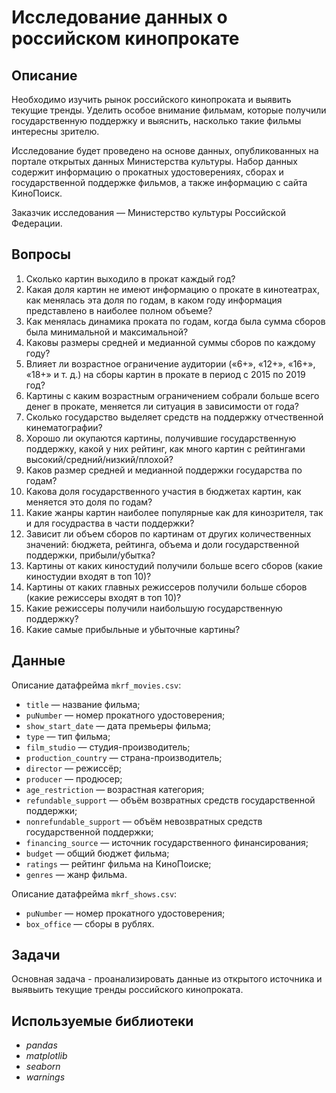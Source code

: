 # Исследование данных о российском кинопрокате

## Описание

Необходимо изучить рынок российского кинопроката и выявить текущие тренды. Уделить особое внимание фильмам, которые получили государственную поддержку и выяснить, насколько такие фильмы интересны зрителю.

Исследование будет проведено на основе данных, опубликованных на портале открытых данных Министерства культуры. Набор данных содержит информацию о прокатных удостоверениях, сборах и государственной поддержке фильмов, а также информацию с сайта КиноПоиск.

Заказчик исследования — Министерство культуры Российской Федерации.

## Вопросы
1. Сколько картин выходило в прокат каждый год?
2. Какая доля картин не имеют информацию о прокате в кинотеатрах, как менялась эта доля по годам, в каком году информация представлено в наиболее полном объеме?
3. Как менялась динамика проката по годам, когда была сумма сборов была минимальной и максимальной?
4. Каковы размеры  средней и медианной суммы сборов по каждому году?
5. Влияет ли возрастное ограничение аудитории («6+», «12+», «16+», «18+» и т. д.) на сборы картин в прокате в период с 2015 по 2019 год? 
6. Картины с каким возрастным ограничением собрали больше всего денег в прокате, меняется ли ситуация в зависимости от года?
7. Сколько государство выделяет средств на поддержку отчественной кинематографии?
8. Хорошо ли окупаются картины, получившие государственную поддержку, какой у них рейтинг, как много картин с рейтингами высокий/средний/низкий/плохой?
9. Каков размер средней и медианной поддержки государства по годам?
10. Какова доля государственного участия в бюджетах картин, как меняется это доля по годам?
11. Какие жанры картин наиболее популярные как для кинозрителя, так и для госудраства в части поддержки?
12. Зависит ли объем сборов по картинам от других количественных значений: бюджета, рейтинга, объема и доли государственной поддержки, прибыли/убытка?
13. Картины от каких киностудий получили больше всего сборов (какие киностудии входят в топ 10)?
14. Картины от каких главных режиссеров получили больше сборов (какие режиссеры входят в топ 10)?
15. Какие режиссеры получили наибольшую государственную поддержку?
16. Какие самые прибыльные и убыточные картины?

## Данные
Описание датафрейма `mkrf_movies.csv`:
* `title` — название фильма;
* `puNumber` — номер прокатного удостоверения;
* `show_start_date` — дата премьеры фильма;
* `type` — тип фильма;
* `film_studio` — студия-производитель;
* `production_country` — страна-производитель;
* `director` — режиссёр;
* `producer` — продюсер;
* `age_restriction` — возрастная категория;
* `refundable_support` — объём возвратных средств государственной поддержки;
* `nonrefundable_support` — объём невозвратных средств государственной поддержки;
* `financing_source` — источник государственного финансирования;
* `budget` — общий бюджет фильма;
* `ratings` — рейтинг фильма на КиноПоиске;
* `genres` — жанр фильма.

Описание датафрейма `mkrf_shows.csv`:
* `puNumber` — номер прокатного удостоверения;
* `box_office` — сборы в рублях.


## Задачи
Основная задача - проанализировать данные из открытого источника и выявыить текущие тренды российского кинопроката.

## Используемые библиотеки
- _pandas_
- _matplotlib_
- _seaborn_
- _warnings_
